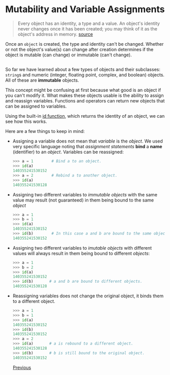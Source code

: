 # Mutability and Variable Assignments

> Every object has an identity, a type and a value. An object's identity never changes once it has been created; you may think of it as the object's address in memory. [source](https://docs.python.org/3/reference/datamodel.html#data-model)

Once an `object` is created, the type and identity can't be changed. Whether or not the object's value(s) can change after creation determines if the object is mutable (can change) or immutable (can't change).

##  

So far we have learned about a few types of objects and their subclasses: `string`s and numeric (integer, floating point, complex, and boolean) objects. All of these are **immutable** objects.

This concept might be confusing at first because what good is an object if you can't modify it. What makes these objects usable is the ability to assign and reassign variables. Functions and operators can return new objects that can be assigned to variables.

Using the built-in [id function](https://docs.python.org/3/library/functions.html#id), which returns the identity of an object, we can see how this works.

Here are a few things to keep in mind:

- Assigning a variable does not mean that _variable_ is the _object_. We used very specific language noting that _assignment statements_ **bind** a **name** (identifier) to an _object_. Variables can be reassigned:

  ```python
  >>> a = 1        # Bind a to an object.
  >>> id(a)
  140355241530152
  >>> a = 2        # Rebind a to another object.
  >>> id(a)
  140355241530128
  ```

- Assigning two different variables to _immutable objects_ with the same value may result (not guaranteed) in them being bound to the same _object_

  ```python
  >>> a = 1
  >>> b = 1
  >>> id(a)
  140355241530152
  >>> id(b)        # In this case a and b are bound to the same object.
  140355241530152
  ```

- Assigning two different variables to _imutable objects_ with different values will always result in them being bound to different _objects_:

  ```python
  >>> a = 1
  >>> b = 2
  >>> id(a)
  140355241530152
  >>> id(b)       # a and b are bound to different objects.
  140355241530128
  ```

- Reassigning variables does not change the original object, it binds them to a different object.

  ```python
  >>> a = 1
  >>> b = 1
  >>> id(a)
  140355241530152
  >>> id(b)
  140355241530152
  >>> a = 2
  >>> id(a)       # a is rebound to a different object.
  140355241530128
  >>> id(b)       # b is still bound to the original object.
  140355241530152
  ```

  [Previous](Python-Basics)

